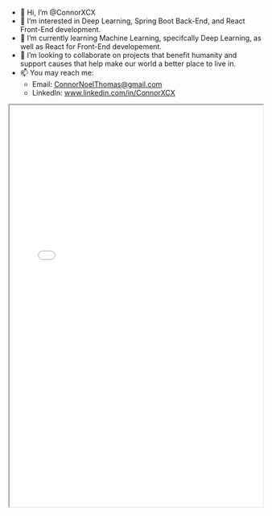 - 👋 Hi, I’m @ConnorXCX
- 👀 I’m interested in Deep Learning, Spring Boot Back-End, and React Front-End development.
- 🌱 I’m currently learning Machine Learning, specifcally Deep Learning, as well as React for Front-End developement.
- 💞️ I’m looking to collaborate on projects that benefit humanity and support causes that help make our world a better place to live in.
- 📫 You may reach me:
  - Email: ConnorNoelThomas@gmail.com
  - LinkedIn: www.linkedin.com/in/ConnorXCX


<iframe width="100%" height="800" src="Resume - V2.pdf">
